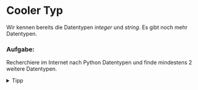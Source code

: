# Cooler Typ

Wir kennen bereits die Datentypen _integer_ und _string_. Es gibt noch mehr Datentypen.

<div class="exercise-box">
  <h3>Aufgabe:</h3>
  <p>Recherchiere im Internet nach Python Datentypen und finde mindestens 2 weitere Datentypen.</p>
</div>

<details>

 <summary>Tipp</summary>

Programmieren lernt man am besten, wenn man viel im Internet recherchiert. Suche zum Beispiel in Google nach "Python Datentypen". Wann immer Du etwas beim Programmieren wissen willst, gucke im Internet.

</details>
